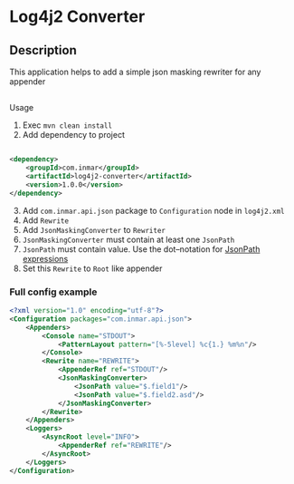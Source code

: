 # Log4j2 Converter

## Description

This application helps to add a simple json masking rewriter for any appender

##

Usage

1. Exec ```mvn clean install```
2. Add dependency to project

```xml

<dependency>
    <groupId>com.inmar</groupId>
    <artifactId>log4j2-converter</artifactId>
    <version>1.0.0</version>
</dependency>
```

3. Add ```com.inmar.api.json``` package to ```Configuration``` node in ```log4j2.xml```
4. Add ```Rewrite```
5. Add ```JsonMaskingConverter``` to ```Rewriter```
6. ```JsonMaskingConverter``` must contain at least one ```JsonPath```
7. ```JsonPath``` must contain value. Use the dot–notation
   for [JsonPath expressions](https://github.com/json-path/JsonPath)
8. Set this ```Rewrite``` to ```Root``` like appender

### Full config example

```xml
<?xml version="1.0" encoding="utf-8"?>
<Configuration packages="com.inmar.api.json">
    <Appenders>
        <Console name="STDOUT">
            <PatternLayout pattern="[%-5level] %c{1.} %m%n"/>
        </Console>
        <Rewrite name="REWRITE">
            <AppenderRef ref="STDOUT"/>
            <JsonMaskingConverter>
                <JsonPath value="$.field1"/>
                <JsonPath value="$.field2.asd"/>
            </JsonMaskingConverter>
        </Rewrite>
    </Appenders>
    <Loggers>
        <AsyncRoot level="INFO">
            <AppenderRef ref="REWRITE"/>
        </AsyncRoot>
    </Loggers>
</Configuration>
```
